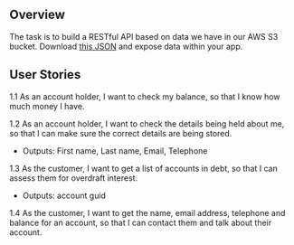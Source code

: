 ## Overview

The task is to build a RESTful API based on data we have in our AWS S3 bucket. Download [this JSON](https://mvf-devtest-s3api.s3-eu-west-1.amazonaws.com/a4a06bb0-3fbe-40bd-9db2-f68354ba742f.json) and expose data within your app.

## User Stories

1.1 As an account holder, I want to check my balance, so that I know how much money I have.

1.2 As an account holder, I want to check the details being held about me, so that I can make sure the correct details are being stored.
- Outputs: First name, Last name, Email, Telephone

1.3 As the customer, I want to get a list of accounts in debt, so that I can assess them for overdraft interest.
- Outputs: account guid

1.4 As the customer, I want to get the name, email address, telephone and balance for an account, so that I can contact them and talk about their account.
